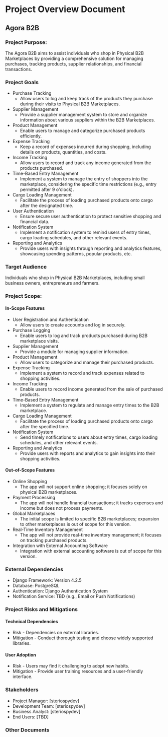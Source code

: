 # Project Overview Document
## Agora B2B
### Project Purpose:
The Agora B2B aims to assist individuals who shop in Physical B2B Marketplaces 
by providing a comprehensive solution for managing purchases, tracking products, supplier relationships, and financial transactions.
### Project Goals
- Purchase Tracking
    - Allow users to log and keep track of the products they purchase during their visits to Physical B2B Marketplaces.
- Supplier Management
    - Provide a supplier management system to store and organize information about various suppliers within the B2B Marketplaces.
- Product Management
    - Enable users to manage and categorize purchased products efficiently.
- Expense Tracking
    - Keep a record of expenses incurred during shopping,
    including details on products, quantities, and costs.
- Income Tracking 
    - Allow users to record and track any income generated from the products purchased.
- Time-Based Entry Management
    - Implement a system to manage the entry of shoppers into the marketplace, considering the specific time restrictions (e.g., entry permitted after 9 o'clock).
- Cargo Loading Management
    - Facilitate the process of loading purchased products onto cargo after the designated time.
- User Authentication
    - Ensure secure user authentication to protect sensitive shopping and financial data.
- Notification System
    - Implement a notification system to remind users of entry times, cargo loading schedules, and other relevant events.
- Reporting and Analytics
    - Provide users with insights through reporting and analytics features, showcasing spending patterns, popular products, etc.
### Target Audience
Individuals who shop in Physical B2B Marketplaces,
including small business owners, entrepreneurs and farmers.
### Project Scope:
#### In-Scope Features
- User Registration and Authentication
    - Allow users to create accounts and log in securely.
- Purchase Logging
    - Enable users to log and track products purchased during B2B marketplace visits.
- Supplier Management
    - Provide a module for managing supplier information.
- Product Management
    - Allow users to categorize and manage their purchased products.
- Expense Tracking
    - Implement a system to record and track expenses related to shopping activities.
- Income Tracking
    - Enable users to record income generated from the sale of purchased products.
- Time-Based Entry Management
    - Implement a system to regulate and manage entry times to the B2B marketplace.
- Cargo Loading Management
    - Facilitate the process of loading purchased products onto cargo after the specified time.
- Notification System
    - Send timely notifications to users about entry times, cargo loading schedules, and other relevant events.
- Reporting and Analytics
    - Provide users with reports and analytics to gain insights into their shopping activities.    
#### Out-of-Scope Features
- Online Shopping
    - The app will not support online shopping; it focuses solely on physical B2B marketplaces.
- Payment Processing
    - The app will not handle financial transactions; it tracks expenses and income but does not process payments.
- Global Marketplaces
    - The initial scope is limited to specific B2B marketplaces; expansion to other marketplaces is out of scope for this version.
- Real-Time Inventory Management
    - The app will not provide real-time inventory management; it focuses on tracking purchased products.
- Integration with External Accounting Software
    - Integration with external accounting software is out of scope for this version.
### External Dependencies
- Django Framework: Version 4.2.5
- Database: PostgreSQL
- Authentication: Django Authentication System
- Notification Service: TBD (e.g., Email or Push Notifications)
### Project Risks and Mitigations
#### Technical Dependencies
- Risk - Dependencies on external libraries.
- Mitigation - Conduct thorough testing and choose widely supported libraries.
#### User Adoption
- Risk - Users may find it challenging to adopt new habits.
- Mitigation - Provide user training resources and a user-friendly interface.

### Stakeholders
- Project Manager: [steriospydev]
- Development Team: [steriospydev]
- Business Analyst: [steriospydev]
- End Users: [TBD]


### Other Documents